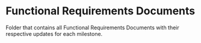 # Functional Requirements Documents
Folder that contains all Functional Requirements Documents with their respective updates for each milestone.
